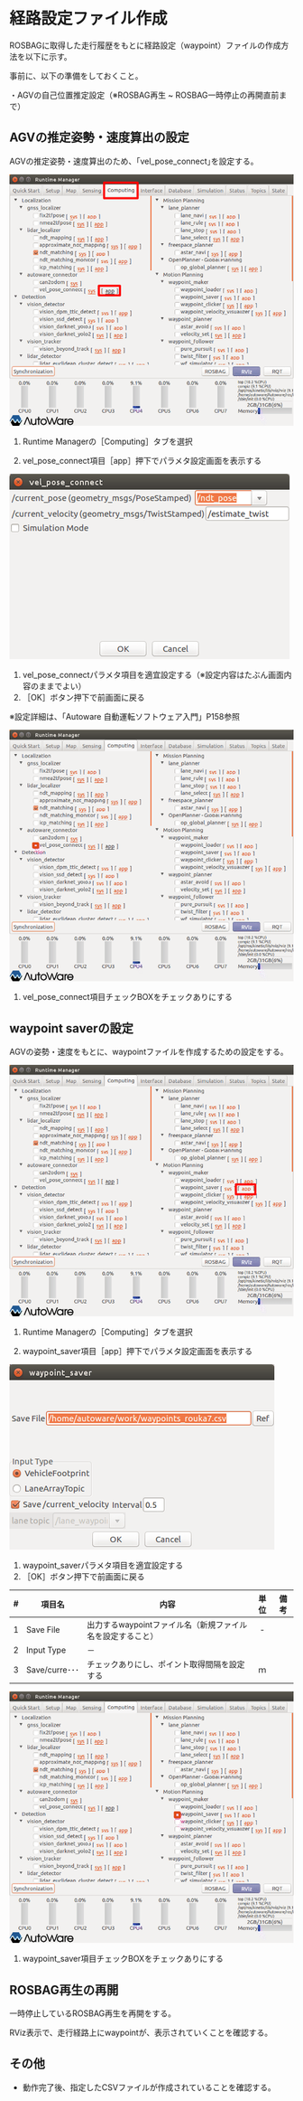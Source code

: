 # 経路設定ファイル作成

ROSBAGに取得した走行履歴をもとに経路設定（waypoint）ファイルの作成方法を以下に示す。

事前に、以下の準備をしておくこと。

・AGVの自己位置推定設定（※ROSBAG再生 ~ ROSBAG一時停止の再開直前まで）



## AGVの推定姿勢・速度算出の設定

AGVの推定姿勢・速度算出のため、｢vel_pose_connect｣を設定する。

![img](../img/0800/tabcmp01.png)

1. Runtime Managerの［Computing］タブを選択

2. vel_pose_connect項目［app］押下でパラメタ設定画面を表示する






![img](../img/0800/velpc.png)

1. vel_pose_connectパラメタ項目を適宜設定する（※設定内容はたぶん画面内容のままでよい）
2. ［OK］ボタン押下で前画面に戻る

※設定詳細は、「Autoware 自動運転ソフトウェア入門」P158参照



![img](../img/0800/tabcmp02.png)

1. vel_pose_connect項目チェックBOXをチェックありにする





## waypoint saverの設定

AGVの姿勢・速度をもとに、waypointファイルを作成するための設定をする。

![img](../img/0800/tabcmp03.png)

1. Runtime Managerの［Computing］タブを選択

2. waypoint_saver項目［app］押下でパラメタ設定画面を表示する






![img](../img/0800/wpsave.png)

1. waypoint_saverパラメタ項目を適宜設定する
2. ［OK］ボタン押下で前画面に戻る



|  #   | 項目名        | 内容                                                       | 単位 | 備考 |
| :--: | ------------- | ---------------------------------------------------------- | :--: | ---- |
|  1   | Save File     | 出力するwaypointファイル名（新規ファイル名を設定すること） |  -   |      |
|  2   | Input Type    | －                                                         |      |      |
|  3   | Save/curre･･･ | チェックありにし、ポイント取得間隔を設定する               |  ｍ  |      |







![img](../img/0800/tabcmp04.png)

1. waypoint_saver項目チェックBOXをチェックありにする





## ROSBAG再生の再開

一時停止しているROSBAG再生を再開をする。

RViz表示で、走行経路上にwaypointが、表示されていくことを確認する。





## その他

- 動作完了後、指定したCSVファイルが作成されていることを確認する。

